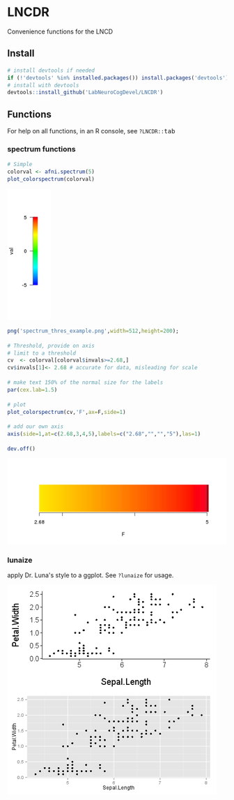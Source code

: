 # LNCDR
Convenience functions for the LNCD

## Install
```R
# install devtools if needed
if (!'devtools' %in% installed.packages()) install.packages('devtools')
# install with devtools
devtools::install_github('LabNeuroCogDevel/LNCDR')
```

## Functions

For help on all functions, in an R console, see `?LNCDR::`<kbd>tab</kbd>

### spectrum functions

```R
# Simple
colorval <- afni.spectrum(5)
plot_colorspectrum(colorval) 
```
![spect1](spectrum_example.png?raw=true)


```R
png('spectrum_thres_example.png',width=512,height=200);

# Threshold, provide on axis
# limit to a threshold
cv  <- colorval[colorval$invals>=2.68,]
cv$invals[1]<- 2.68 # accurate for data, misleading for scale

# make text 150% of the normal size for the labels
par(cex.lab=1.5)

# plot
plot_colorspectrum(cv,'F',ax=F,side=1) 

# add our own axis
axis(side=1,at=c(2.68,3,4,5),labels=c("2.68","","","5"),las=1)

dev.off()
```
![spect2](spectrum_thres_example.png?raw=true)

### lunaize
apply Dr. Luna's style to a ggplot. See `?lunaize` for usage.

![lunastyle](lunaize-plotcomp.png?raw=true)
